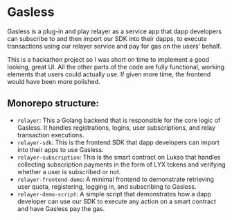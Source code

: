 # Gasless

Gasless is a plug-in and play relayer as a service app that dapp developers can subscribe to and then import our SDK into their dapps, to execute transactions using our relayer service and pay for gas on the users' behalf.    
     
This is a hackathon project so I was short on time to implement a good looking, great UI. All the other parts of the code are fully functional, working elements that users could actually use. If given more time, the frontend would have been more polished.

## Monorepo structure:
- `relayer`: This a Golang backend that is responsible for the core logic of Gasless. It handles registrations, logins, user subscriptions, and relay transaction executions.
- `relayer-sdk`: This is the frontend SDK that dapp developers can import into their apps to use Gasless.
- `relayer-subscription`: This is the smart contract on Lukso that handles collecting subscription payments in the form of LYX tokens and verifying whether a user is subscribed or not.
- `relayer-frontend-demo`: A minimal frontend to demonstrate retrieving user quota, registering, logging in, and subscribing to Gasless.
- `relayer-demo-script`: A simple script that demonstrates how a dapp developer can use our SDK to execute any action on a smart contract and have Gasless pay the gas.
